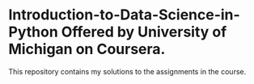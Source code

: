 # Introduction-to-Data-Science-in-Python Offered by University of Michigan on Coursera.
This repository contains my solutions to the assignments in the course.

